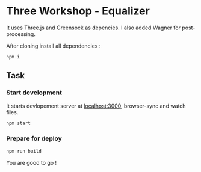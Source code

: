 Three Workshop - Equalizer
===================

It uses Three.js and Greensock as depencies.
I also added Wagner for post-processing.

After cloning install all dependencies :
```bash
npm i
```

## Task
### Start development
It starts devlopement server at [localhost:3000](http://localhost:3000), browser-sync and watch files.
```bash
npm start
```
### Prepare for deploy
```bash
npm run build
```

You are good to go !
